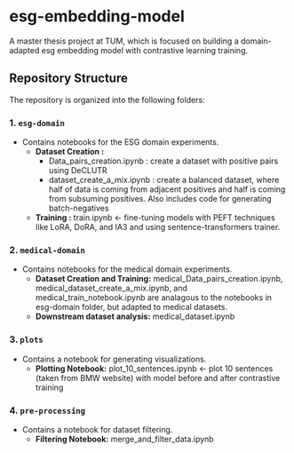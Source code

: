 # esg-embedding-model
A master thesis project at TUM, which is focused on building a domain-adapted esg embedding model with contrastive learning training.

## Repository Structure

The repository is organized into the following folders:

### 1. `esg-domain`
- Contains notebooks for the ESG domain experiments.
    - **Dataset Creation :**
        -  Data_pairs_creation.ipynb : create a dataset with positive pairs using DeCLUTR
        -  dataset_create_a_mix.ipynb : create a balanced dataset, where half of data is coming from adjacent positives and half is coming from subsuming positives. Also includes code for generating batch-negatives
    - **Training :** train.ipynb <- fine-tuning models with PEFT techniques like LoRA, DoRA, and IA3 and using sentence-transformers trainer.

### 2. `medical-domain`
- Contains notebooks for the medical domain experiments.
    - **Dataset Creation and Training:** medical_Data_pairs_creation.ipynb, medical_dataset_create_a_mix.ipynb, and medical_train_notebook.ipynb are analagous to the notebooks in esg-domain folder, but adapted to medical datasets.
    - **Downstream dataset analysis:** medical_dataset.ipynb

### 3. `plots`
- Contains a notebook for generating visualizations.
    - **Plotting Notebook:** plot_10_sentences.ipynb <- plot 10 sentences (taken from BMW website) with model before and after contrastive training

### 4. `pre-processing`
- Contains a notebook for dataset filtering.
    - **Filtering Notebook:** merge_and_filter_data.ipynb
